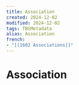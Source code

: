 ```yaml
---
title: Association
created: 2024-12-02
modified: 2024-12-02
tags: TBSMetadata
alias: Association
french:
- "[[1602 Associations]]"
---
```

# Association
